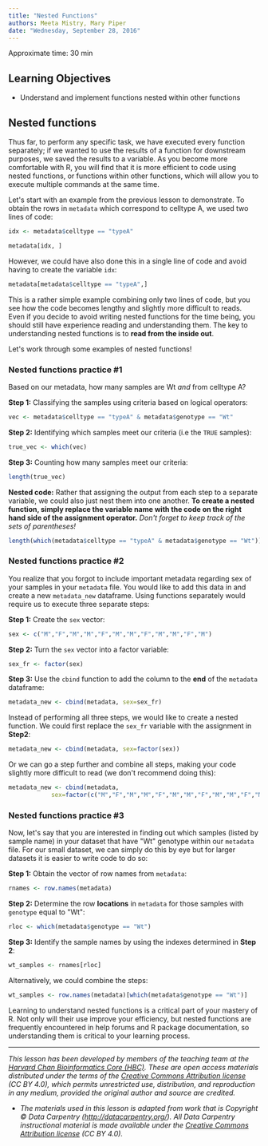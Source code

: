 ```yaml
---
title: "Nested Functions"
authors: Meeta Mistry, Mary Piper
date: "Wednesday, September 28, 2016"
---
```

Approximate time: 30 min

## Learning Objectives
* Understand and implement functions nested within other functions


## Nested functions

Thus far, to perform any specific task, we have executed every function separately; if we wanted to use the results of a function for downstream purposes, we saved the results to a variable. As you become more comfortable with R, you will find that it is more efficient to code using nested functions, or functions within other functions, which will allow you to execute multiple commands at the same time.

Let's start with an example from the previous lesson to demonstrate. To obtain the rows in `metadata` which correspond to celltype A, we used two lines of code: 

```r
idx <- metadata$celltype == "typeA"

metadata[idx, ]
```

However, we could have also done this in a single line of code and avoid having to create the variable `idx`:

```r
metadata[metadata$celltype == "typeA",]
```

This is a rather simple example combining only two lines of code, but you see how the code becomes lengthy and slightly more difficult to reads. Even if you decide to avoid writing nested functions for the time being, you should still have experience reading and understanding them. The key to understanding nested functions is to **read from the inside out**.

Let's work through some examples of nested functions!

### Nested functions practice #1

Based on our metadata, how many samples are Wt *and* from celltype A?

**Step 1:** Classifying the samples using criteria based on logical operators:

```r
vec <- metadata$celltype == "typeA" & metadata$genotype == "Wt"
```

**Step 2:** Identifying which samples meet our criteria (i.e the `TRUE` samples):

```r
true_vec <- which(vec)
```

**Step 3:** Counting how many samples meet our criteria:

```r
length(true_vec)
```

**Nested code:**
Rather that assigning the output from each step to a separate variable, we could also just nest them into one another. **To create a nested function, simply replace the variable name with the code on the right hand side of the assignment operator.** *Don't forget to keep track of the sets of parentheses!*

```r
length(which(metadata$celltype == "typeA" & metadata$genotype == "Wt"))
```

### Nested functions practice #2
You realize that you forgot to include important metadata regarding sex of your samples in your `metadata` file. You would like to add this data in and create a new `metadata_new` dataframe. Using functions separately would require us to execute three separate steps:  

**Step 1:** Create the `sex` vector: 
	
```r
sex <- c("M","F","M","M","F","M","M","F","M","M","F","M")
```

**Step 2:** Turn the `sex` vector into a factor variable:
	 
```r
sex_fr <- factor(sex)
```

**Step 3:** Use the `cbind` function to add the column to the **end** of the `metadata` dataframe: 

```r
metadata_new <- cbind(metadata, sex=sex_fr)
```

Instead of performing all three steps, we would like to create a nested function. We could first replace the `sex_fr` variable with the assignment in **Step2**:

```r
metadata_new <- cbind(metadata, sex=factor(sex))
```

Or we can go a step further and combine all steps, making your code slightly more difficult to read (we don't recommend doing this):

```r
metadata_new <- cbind(metadata,
			sex=factor(c("M","F","M","M","F","M","M","F","M","M","F","M")))
```

### Nested functions practice #3			
Now, let's say that you are interested in finding out which samples (listed by sample name) in your dataset that have  "Wt" genotype within our `metadata` file. For our small dataset, we can simply do this by eye but for larger datasets it is easier to write code to do so:

**Step 1:** Obtain the vector of row names from `metadata`:
	
```r
rnames <- row.names(metadata)
```

**Step 2:** Determine the row **locations** in `metadata` for those samples with `genotype` equal to "Wt":
	
```r
rloc <- which(metadata$genotype == "Wt")
```

**Step 3:** Identify the sample names by using the indexes determined in **Step 2**:

```r
wt_samples <- rnames[rloc]
```

Alternatively, we could combine the steps:

```r
wt_samples <- row.names(metadata)[which(metadata$genotype == "Wt")]
```

Learning to understand nested functions is a critical part of your mastery of R. Not only will their use improve your efficiency, but nested functions are frequently encountered in help forums and R package documentation, so understanding them is critical to your learning process. 


---

*This lesson has been developed by members of the teaching team at the [Harvard Chan Bioinformatics Core (HBC)](http://bioinformatics.sph.harvard.edu/). These are open access materials distributed under the terms of the [Creative Commons Attribution license](https://creativecommons.org/licenses/by/4.0/) (CC BY 4.0), which permits unrestricted use, distribution, and reproduction in any medium, provided the original author and source are credited.*

* *The materials used in this lesson is adapted from work that is Copyright © Data Carpentry (http://datacarpentry.org/). 
All Data Carpentry instructional material is made available under the [Creative Commons Attribution license](https://creativecommons.org/licenses/by/4.0/) (CC BY 4.0).*
